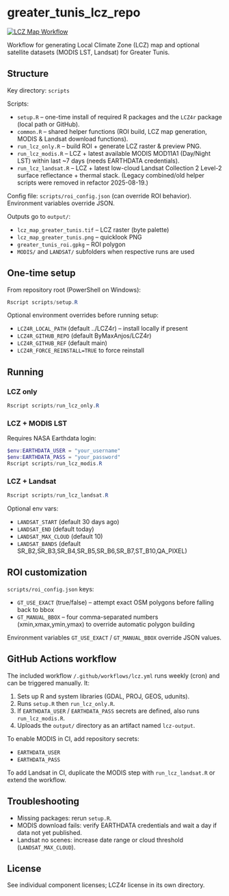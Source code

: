 # greater_tunis_lcz_repo

<!-- Badge will need repo rename on GitHub; update owner/name below after renaming repository if desired -->
[![LCZ Map Workflow](https://github.com/Ryu0Hasabusa/greater_tunis_lcz_repo/actions/workflows/lcz.yml/badge.svg)](https://github.com/Ryu0Hasabusa/greater_tunis_lcz_repo/actions/workflows/lcz.yml)

Workflow for generating Local Climate Zone (LCZ) map and optional satellite datasets (MODIS LST, Landsat) for Greater Tunis.

## Structure
Key directory: `scripts`

Scripts:
- `setup.R` – one-time install of required R packages and the `LCZ4r` package (local path or GitHub).
- `common.R` – shared helper functions (ROI build, LCZ map generation, MODIS & Landsat download functions).
- `run_lcz_only.R` – build ROI + generate LCZ raster & preview PNG.
- `run_lcz_modis.R` – LCZ + latest available MODIS MOD11A1 (Day/Night LST) within last ~7 days (needs EARTHDATA credentials).
- `run_lcz_landsat.R` – LCZ + latest low-cloud Landsat Collection 2 Level-2 surface reflectance + thermal stack.
	(Legacy combined/old helper scripts were removed in refactor 2025-08-19.)

Config file: `scripts/roi_config.json` (can override ROI behavior). Environment variables override JSON.

Outputs go to `output/`:
- `lcz_map_greater_tunis.tif` – LCZ raster (byte palette)
- `lcz_map_greater_tunis.png` – quicklook PNG
- `greater_tunis_roi.gpkg` – ROI polygon
- `MODIS/` and `LANDSAT/` subfolders when respective runs are used

## One-time setup
From repository root (PowerShell on Windows):

```powershell
Rscript scripts/setup.R
```

Optional environment overrides before running setup:
- `LCZ4R_LOCAL_PATH` (default ../LCZ4r) – install locally if present
- `LCZ4R_GITHUB_REPO` (default ByMaxAnjos/LCZ4r)
- `LCZ4R_GITHUB_REF` (default main)
- `LCZ4R_FORCE_REINSTALL=TRUE` to force reinstall

## Running

### LCZ only
```powershell
Rscript scripts/run_lcz_only.R
```

### LCZ + MODIS LST
Requires NASA Earthdata login:
```powershell
$env:EARTHDATA_USER = "your_username"
$env:EARTHDATA_PASS = "your_password"
Rscript scripts/run_lcz_modis.R
```

### LCZ + Landsat
```powershell
Rscript scripts/run_lcz_landsat.R
```
Optional env vars:
- `LANDSAT_START` (default 30 days ago)
- `LANDSAT_END` (default today)
- `LANDSAT_MAX_CLOUD` (default 10)
- `LANDSAT_BANDS` (default SR_B2,SR_B3,SR_B4,SR_B5,SR_B6,SR_B7,ST_B10,QA_PIXEL)

## ROI customization
`scripts/roi_config.json` keys:
- `GT_USE_EXACT` (true/false) – attempt exact OSM polygons before falling back to bbox
- `GT_MANUAL_BBOX` – four comma-separated numbers (xmin,xmax,ymin,ymax) to override automatic polygon building

Environment variables `GT_USE_EXACT` / `GT_MANUAL_BBOX` override JSON values.

## GitHub Actions workflow
The included workflow `/.github/workflows/lcz.yml` runs weekly (cron) and can be triggered manually. It:
1. Sets up R and system libraries (GDAL, PROJ, GEOS, udunits).
2. Runs `setup.R` then `run_lcz_only.R`.
3. If `EARTHDATA_USER` / `EARTHDATA_PASS` secrets are defined, also runs `run_lcz_modis.R`.
4. Uploads the `output/` directory as an artifact named `lcz-output`.

To enable MODIS in CI, add repository secrets:
- `EARTHDATA_USER`
- `EARTHDATA_PASS`

To add Landsat in CI, duplicate the MODIS step with `run_lcz_landsat.R` or extend the workflow.

## Troubleshooting
- Missing packages: rerun `setup.R`.
- MODIS download fails: verify EARTHDATA credentials and wait a day if data not yet published.
- Landsat no scenes: increase date range or cloud threshold (`LANDSAT_MAX_CLOUD`).

## License
See individual component licenses; LCZ4r license in its own directory.
